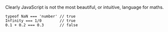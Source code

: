 Clearly JavaScript is not the most beautiful, or intuitive, language for maths.

```
typeof NaN === 'number' // true
Infinity === 1/0        // true
0.1 + 0.2 === 0.3       // false
```